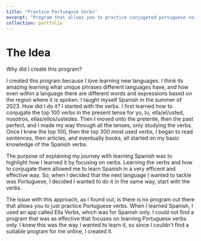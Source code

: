 ```yaml
---
title: "Practice Portueguse Verbs"
excerpt: "Program that allows you to practice conjugated portuguese verbs. <br/><img src='/images/Portugual.png'>"
collection: portfolio
---
```


# The Idea

Why did I create this program? 

I created this program because I love learning new languages. I think its amazing learning what unique phrases different languages have, and how even within a language there are different words and expressions based on the region where it is spoken. I taught myself Spanish in the summer of 2023. How did I do it? I started with the verbs. I first learned how to conjugate the top 100 verbs in the present tense for yo, tu, ella/el/usted, nosotros, ellas/ellos/ustedes. Then I moved onto the preterite, then the past perfect, and I made my way through all the tenses, only studying the verbs. Once I knew the top 100, then the top 300 most used verbs, I began to read sentences, then articles, and eventually books, all started on my basic knowledge of the Spanish verbs.

The purpose of explaining my journey with learning Spanish was to highlight how I learned it by focusing on verbs. Learning the verbs and how to conjugate them allowed me to learn Spanish in a very efficent and effective way. So, when I decided that the next language I wanted to tackle was Portuguese, I decided I wanted to do it in the same way, start with the verbs. 

The issue with this approach, as I found out, is there is no program out there that allows you to just practice Portuguese verbs. When I learned Spanish, I used an app called Ella Verbs, which was for Spanish only. I could not find a program that was as effective that focuses on learning Portuguese verbs only. I knew this was the way I wanted to learn it, so since I couldn't find a suitable program for me online, I created it.  